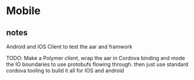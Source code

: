 # Mobile


##  notes


Android and IOS Client to test the aar and framwork

TODO:
Make a Polymer client, wrap the aar in Cordova binding and mode the IO boundaries to use protobufs flowing through.
then just use standard cordova tooling to build it all for IOS and android
